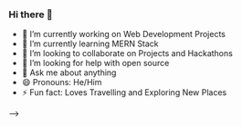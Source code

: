 ### Hi there 👋


<!-- 
**NishantGautam023/NishantGautam023** is a ✨ _special_ ✨ repository because its `README.md` (this file) appears on your GitHub profile.

Here are some ideas to get you started:
-->

 - 🔭 I’m currently working on Web Development Projects <br>
 - 🌱 I’m currently learning MERN Stack <br>
 - 👯 I’m looking to collaborate on Projects and Hackathons <br>
 - 🤔 I’m looking for help with open source <br>
 - 💬 Ask me about anything<br>
 - 😄 Pronouns: He/Him<br>
 - ⚡ Fun fact: Loves Travelling and Exploring New Places
  <!-- -📫 How to reach me: ... -->
  
-->

